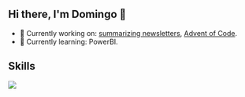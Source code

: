 ## Hi there, I'm Domingo 👋

- 🔭 Currently working on: [summarizing newsletters](https://github.com/DomingoPC/mail-newsletter-summary.git), [Advent of Code](https://adventofcode.com/).
- 🌱 Currently learning: PowerBI.


## Skills

<a href="https://skillicons.dev">
  <img src="https://skillicons.dev/icons?i=py,r,matlab,tensorflow,git,github,mysql,mongodb" />
</a>
